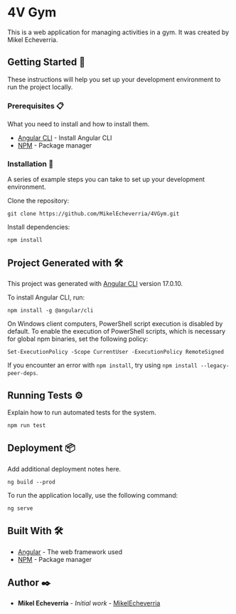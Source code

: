 # 4V Gym

This is a web application for managing activities in a gym. It was created by Mikel Echeverria.

## Getting Started 🚀

These instructions will help you set up your development environment to run the project locally.

### Prerequisites 📋

What you need to install and how to install them.

* [Angular CLI](https://angular.io/guide/setup-local) - Install Angular CLI
* [NPM](https://www.npmjs.com/) - Package manager

### Installation 🔧

A series of example steps you can take to set up your development environment.

Clone the repository:

```shell
git clone https://github.com/MikelEcheverria/4VGym.git
```

Install dependencies:

```shell
npm install
```

## Project Generated with 🛠️

This project was generated with [Angular CLI](https://github.com/angular/angular-cli) version 17.0.10.

To install Angular CLI, run:

```shell
npm install -g @angular/cli
```

On Windows client computers, PowerShell script execution is disabled by default. To enable the execution of
PowerShell scripts, which is necessary for global npm binaries, set the following policy:

```shell
Set-ExecutionPolicy -Scope CurrentUser -ExecutionPolicy RemoteSigned
```

If you encounter an error with `npm install`, try using `npm install --legacy-peer-deps`.

## Running Tests ⚙️

Explain how to run automated tests for the system.

```shell
npm run test
```

## Deployment 📦

Add additional deployment notes here.

```shell
ng build --prod
```

To run the application locally, use the following command:

```shell
ng serve
```

## Built With 🛠️

* [Angular](https://angular.io/) - The web framework used
* [NPM](https://www.npmjs.com/) - Package manager

## Author ✒️

* **Mikel Echeverria** - *Initial work* - [MikelEcheverria](https://github.com/MikelEcheverria)

